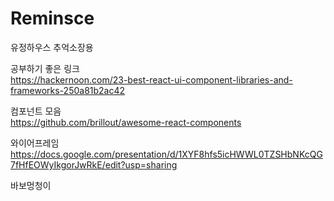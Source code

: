 # Reminsce
유정하우스 추억소장용

공부하기 좋은 링크  
https://hackernoon.com/23-best-react-ui-component-libraries-and-frameworks-250a81b2ac42


컴포넌트 모음  
https://github.com/brillout/awesome-react-components
  
와이어프레임  
https://docs.google.com/presentation/d/1XYF8hfs5icHWWL0TZSHbNKcQG7fHfEOWyIkgorJwRkE/edit?usp=sharing

바보멍청이
